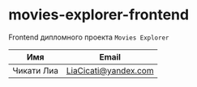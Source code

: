 # movies-explorer-frontend

Frontend дипломного проекта `Movies Explorer`
  

| Имя        | Email                |
| ---------- | -------------------- |
| Чикати Лиа | LiaCicati@yandex.com |
